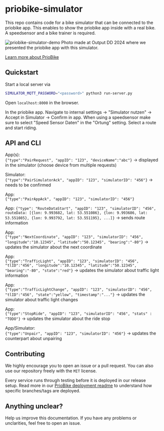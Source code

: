 # priobike-simulator

This repo contains code for a bike simulator that can be connected to the priobike app. This enables to show the priobike app inside with a real bike. A speedsensor and a bike trainer is required.

![priobike-simulator-demo](https://github.com/priobike/priobike-simulator/assets/33689888/66d62ac6-2727-4ba7-84d2-78a0d52ba71b)
Photo made at Output DD 2024 where we presented the priobike app with this simulator.

[Learn more about PrioBike](https://github.com/priobike)

## Quickstart

Start a local server via
```bash
SIMULATOR_MQTT_PASSWORD="<password>" python3 run-server.py
```

Open `localhost:8000` in the browser. 

In the priobike app. Navigate to internal settings -> "Simulator nutzen" -> Accept in Simulator -> Confirm in app.
When using a speedsensor make sure to select "Speed Sensor Daten" in the "Ortung" setting.
Select a route and start riding.

## API and CLI

App(s):  
`{"type":"PairRequest", "appID": "123", "deviceName":"abc"}`
-> displayed in the simulator (choose device from multiple requests)

Simulator:  
`{"type":"PairSimulatorAck", "appID": "123", "simulatorID": "456"}`
-> needs to be confirmed

App:  
`{"type":"PairAppAck", "appID": "123", "simulatorID": "456"}`

App:
`{"type": "RouteDataStart", "appID": "123", "simulatorID": "456", routeData: [{lon: 9.993682, lat: 53.551086}, {lon: 9.993686, lat: 53.551085}, {lon: 9.993792, lat: 53.551195}, ...]}` -> sends route information

App:  
`{"type":"NextCoordinate", "appID": "123", "simulatorID": "456", "longitude":"10.12345", "latitude":"50.12345", "bearing":"-80"}` -> updates the simulator about the next coordinate

App:  
`{"type":"TrafficLight", "appID": "123", "simulatorID": "456", "tlID":"456", "longitude":"10.12345", "latitude":"50.12345", "bearing":"-80", "state":"red"}` -> updates the simulator about traffic light information

App:  
`{"type":"TrafficLightChange", "appID": "123", "simulatorID": "456", "tlID":"456", "state":"yellow", "timestamp":"..."}` -> updates the simulator about traffic light changes

App:  
`{"type":"StopRide", "appID": "123", "simulatorID": "456", "stats" : "TODO"}` -> updates the simulator about the ride stop

App/Simulator:  
`{"type":"Unpair", "appID": "123", "simulatorID": "456"}` -> updates the counterpart about unpairing

## Contributing

We highly encourage you to open an issue or a pull request. You can also use our repository freely with the `MIT` license.

Every service runs through testing before it is deployed in our release setup. Read more in our [PrioBike deployment readme](https://github.com/priobike/.github/blob/main/wiki/deployment.md) to understand how specific branches/tags are deployed.

## Anything unclear?

Help us improve this documentation. If you have any problems or unclarities, feel free to open an issue.
